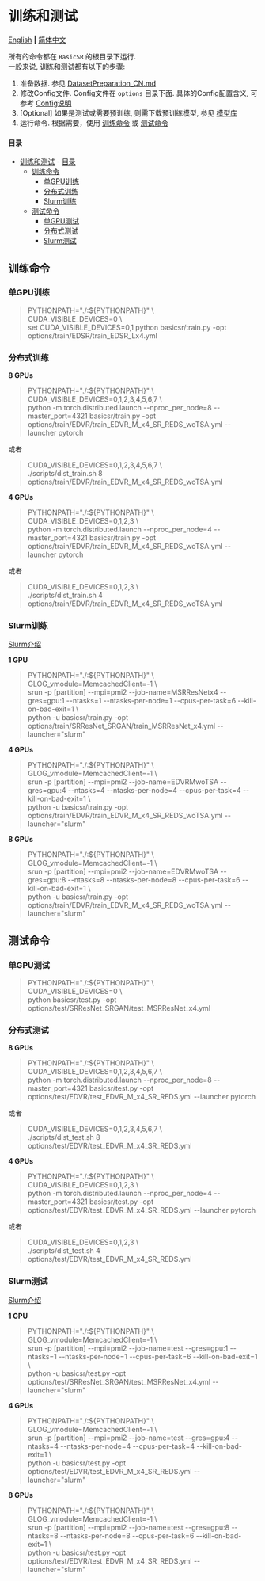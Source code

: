 # 训练和测试

[English](TrainTest.md) **|** [简体中文](TrainTest_CN.md)

所有的命令都在 `BasicSR` 的根目录下运行. <br>
一般来说, 训练和测试都有以下的步骤:

1. 准备数据. 参见 [DatasetPreparation_CN.md](DatasetPreparation_CN.md)
1. 修改Config文件. Config文件在 `options` 目录下面. 具体的Config配置含义, 可参考 [Config说明](Config_CN.md)
1. [Optional] 如果是测试或需要预训练, 则需下载预训练模型, 参见 [模型库](ModelZoo_CN.md)
1. 运行命令. 根据需要，使用 [训练命令](#训练命令) 或 [测试命令](#测试命令)

#### 目录

- [训练和测试](#训练和测试)
      - [目录](#目录)
  - [训练命令](#训练命令)
    - [单GPU训练](#单gpu训练)
    - [分布式训练](#分布式训练)
    - [Slurm训练](#slurm训练)
  - [测试命令](#测试命令)
    - [单GPU测试](#单gpu测试)
    - [分布式测试](#分布式测试)
    - [Slurm测试](#slurm测试)

## 训练命令

### 单GPU训练

> PYTHONPATH="./:${PYTHONPATH}" \\\
> CUDA_VISIBLE_DEVICES=0 \\\
> set CUDA_VISIBLE_DEVICES=0,1
> python basicsr/train.py -opt options/train/EDSR/train_EDSR_Lx4.yml

### 分布式训练

**8 GPUs**

> PYTHONPATH="./:${PYTHONPATH}" \\\
> CUDA_VISIBLE_DEVICES=0,1,2,3,4,5,6,7 \\\
> python -m torch.distributed.launch --nproc_per_node=8 --master_port=4321 basicsr/train.py -opt options/train/EDVR/train_EDVR_M_x4_SR_REDS_woTSA.yml --launcher pytorch

或者

> CUDA_VISIBLE_DEVICES=0,1,2,3,4,5,6,7 \\\
> ./scripts/dist_train.sh 8 options/train/EDVR/train_EDVR_M_x4_SR_REDS_woTSA.yml

**4 GPUs**

> PYTHONPATH="./:${PYTHONPATH}" \\\
> CUDA_VISIBLE_DEVICES=0,1,2,3 \\\
> python -m torch.distributed.launch --nproc_per_node=4 --master_port=4321 basicsr/train.py -opt options/train/EDVR/train_EDVR_M_x4_SR_REDS_woTSA.yml --launcher pytorch

或者

> CUDA_VISIBLE_DEVICES=0,1,2,3 \\\
> ./scripts/dist_train.sh 4 options/train/EDVR/train_EDVR_M_x4_SR_REDS_woTSA.yml

### Slurm训练

[Slurm介绍](https://slurm.schedmd.com/quickstart.html)

**1 GPU**

> PYTHONPATH="./:${PYTHONPATH}" \\\
> GLOG_vmodule=MemcachedClient=-1 \\\
> srun -p [partition] --mpi=pmi2 --job-name=MSRResNetx4 --gres=gpu:1 --ntasks=1 --ntasks-per-node=1 --cpus-per-task=6 --kill-on-bad-exit=1 \\\
> python -u basicsr/train.py -opt options/train/SRResNet_SRGAN/train_MSRResNet_x4.yml --launcher="slurm"

**4 GPUs**


> PYTHONPATH="./:${PYTHONPATH}" \\\
> GLOG_vmodule=MemcachedClient=-1 \\\
> srun -p [partition] --mpi=pmi2 --job-name=EDVRMwoTSA --gres=gpu:4 --ntasks=4 --ntasks-per-node=4 --cpus-per-task=4 --kill-on-bad-exit=1 \\\
> python -u basicsr/train.py -opt options/train/EDVR/train_EDVR_M_x4_SR_REDS_woTSA.yml --launcher="slurm"

**8 GPUs**

> PYTHONPATH="./:${PYTHONPATH}" \\\
> GLOG_vmodule=MemcachedClient=-1 \\\
> srun -p [partition] --mpi=pmi2 --job-name=EDVRMwoTSA --gres=gpu:8 --ntasks=8 --ntasks-per-node=8 --cpus-per-task=6 --kill-on-bad-exit=1 \\\
> python -u basicsr/train.py -opt options/train/EDVR/train_EDVR_M_x4_SR_REDS_woTSA.yml --launcher="slurm"

## 测试命令

### 单GPU测试

> PYTHONPATH="./:${PYTHONPATH}" \\\
> CUDA_VISIBLE_DEVICES=0 \\\
> python basicsr/test.py -opt options/test/SRResNet_SRGAN/test_MSRResNet_x4.yml

### 分布式测试

**8 GPUs**

> PYTHONPATH="./:${PYTHONPATH}" \\\
> CUDA_VISIBLE_DEVICES=0,1,2,3,4,5,6,7 \\\
> python -m torch.distributed.launch --nproc_per_node=8 --master_port=4321 basicsr/test.py -opt options/test/EDVR/test_EDVR_M_x4_SR_REDS.yml --launcher pytorch

或者

> CUDA_VISIBLE_DEVICES=0,1,2,3,4,5,6,7 \\\
> ./scripts/dist_test.sh 8 options/test/EDVR/test_EDVR_M_x4_SR_REDS.yml

**4 GPUs**

> PYTHONPATH="./:${PYTHONPATH}" \\\
> CUDA_VISIBLE_DEVICES=0,1,2,3 \\\
> python -m torch.distributed.launch --nproc_per_node=4 --master_port=4321 basicsr/test.py -opt options/test/EDVR/test_EDVR_M_x4_SR_REDS.yml  --launcher pytorch

或者

> CUDA_VISIBLE_DEVICES=0,1,2,3 \\\
> ./scripts/dist_test.sh 4 options/test/EDVR/test_EDVR_M_x4_SR_REDS.yml

### Slurm测试

[Slurm介绍](https://slurm.schedmd.com/quickstart.html)

**1 GPU**

> PYTHONPATH="./:${PYTHONPATH}" \\\
> GLOG_vmodule=MemcachedClient=-1 \\\
> srun -p [partition] --mpi=pmi2 --job-name=test --gres=gpu:1 --ntasks=1 --ntasks-per-node=1 --cpus-per-task=6 --kill-on-bad-exit=1 \\\
> python -u basicsr/test.py -opt options/test/SRResNet_SRGAN/test_MSRResNet_x4.yml --launcher="slurm"

**4 GPUs**

> PYTHONPATH="./:${PYTHONPATH}" \\\
> GLOG_vmodule=MemcachedClient=-1 \\\
> srun -p [partition] --mpi=pmi2 --job-name=test --gres=gpu:4 --ntasks=4 --ntasks-per-node=4 --cpus-per-task=4 --kill-on-bad-exit=1 \\\
> python -u basicsr/test.py -opt options/test/EDVR/test_EDVR_M_x4_SR_REDS.yml --launcher="slurm"

**8 GPUs**

> PYTHONPATH="./:${PYTHONPATH}" \\\
> GLOG_vmodule=MemcachedClient=-1 \\\
> srun -p [partition] --mpi=pmi2 --job-name=test --gres=gpu:8 --ntasks=8 --ntasks-per-node=8 --cpus-per-task=6 --kill-on-bad-exit=1 \\\
> python -u basicsr/test.py -opt options/test/EDVR/test_EDVR_M_x4_SR_REDS.yml --launcher="slurm"
